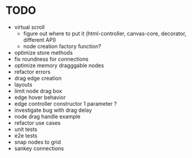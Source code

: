 # TODO

- virtual scroll
  - figure out where to put it (html-controller, canvas-core, decorator, different API)
  - node creation factory function?
- optimize store methods
- fix roundness for connections
- optimize memory dragggable nodes
- refactor errors
- drag edge creation
- layouts
- limit node drag box
- edge hover behavior
- edge controller constructor 1 parameter ?
- investigate bug with drag delay
- node drag handle example
- refactor use cases
- unit tests
- e2e tests
- snap nodes to grid
- sankey connections
